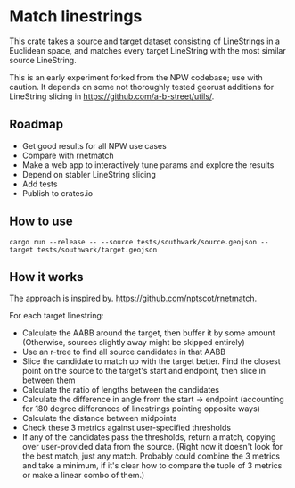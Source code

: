 # Match linestrings

This crate takes a source and target dataset consisting of LineStrings in a Euclidean space, and matches every target LineString with the most similar source LineString.

This is an early experiment forked from the NPW codebase; use with caution. It depends on some not thoroughly tested georust additions for LineString slicing in https://github.com/a-b-street/utils/.

## Roadmap

- Get good results for all NPW use cases
- Compare with rnetmatch
- Make a web app to interactively tune params and explore the results
- Depend on stabler LineString slicing
- Add tests
- Publish to crates.io

## How to use

```
cargo run --release -- --source tests/southwark/source.geojson --target tests/southwark/target.geojson
```

## How it works

The approach is inspired by. https://github.com/nptscot/rnetmatch.

For each target linestring:

-  Calculate the AABB around the target, then buffer it by some amount (Otherwise, sources slightly away might be skipped entirely)
-  Use an r-tree to find all source candidates in that AABB
-  Slice the candidate to match up with the target better. Find the closest point on the source to the target's start and endpoint, then slice in between them
-  Calculate the ratio of lengths between the candidates
-  Calculate the difference in angle from the start -> endpoint (accounting for 180 degree differences of linestrings pointing opposite ways)
-  Calculate the distance between midpoints
-  Check these 3 metrics against user-specified thresholds
-  If any of the candidates pass the thresholds, return a match, copying over user-provided data from the source. (Right now it doesn't look for the best match, just any match. Probably could combine the 3 metrics and take a minimum, if it's clear how to compare the tuple of 3 metrics or make a linear combo of them.)
